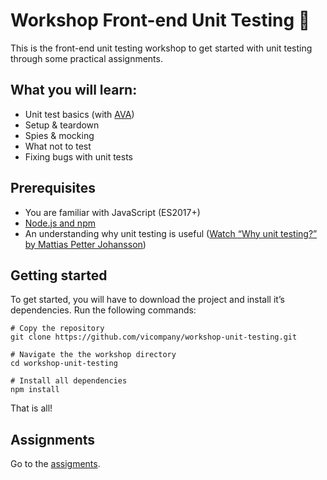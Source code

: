 # Workshop Front-end Unit Testing 🤘

This is the front-end unit testing workshop to get started with unit testing through some practical assignments.

## What you will learn:

- Unit test basics (with [AVA](https://github.com/avajs/ava))
- Setup & teardown
- Spies & mocking
- What not to test
- Fixing bugs with unit tests

## Prerequisites

- You are familiar with JavaScript (ES2017+)
- [Node.js and npm](https://nodejs.org/)
- An understanding why unit testing is useful ([Watch “Why unit testing?” by Mattias Petter Johansson](https://www.youtube.com/watch?v=Eu35xM76kKY))

## Getting started

To get started, you will have to download the project and install it’s dependencies. Run the following commands:

```shell
# Copy the repository
git clone https://github.com/vicompany/workshop-unit-testing.git

# Navigate the the workshop directory
cd workshop-unit-testing

# Install all dependencies
npm install
```

That is all!

## Assignments

Go to the [assigments](docs/assignments.md).
